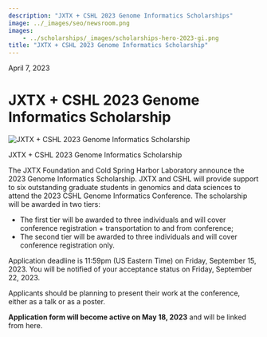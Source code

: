 ```yaml
---
description: "JXTX + CSHL 2023 Genome Informatics Scholarships"
image: ../_images/seo/newsroom.png
images:
    - ../scholarships/_images/scholarships-hero-2023-gi.png
title: "JXTX + CSHL 2023 Genome Informatics Scholarship"
---
```


<Date>April 7, 2023</Date>

# JXTX + CSHL 2023 Genome Informatics Scholarship

<Image alt="JXTX + CSHL 2023 Genome Informatics Scholarship" image={props.images[0]}></Image>

<figcaption>JXTX + CSHL 2023 Genome Informatics Scholarship</figcaption>

The JXTX Foundation and Cold Spring Harbor Laboratory announce the 2023 Genome Informatics Scholarship. JXTX and CSHL will provide support to six outstanding graduate students in genomics and data sciences to attend the 2023 CSHL Genome Informatics Conference. The scholarship will be awarded in two tiers:

-   The first tier will be awarded to three individuals and will cover conference registration + transportation to and from conference;
-   The second tier will be awarded to three individuals and will cover conference registration only.

Application deadline is 11:59pm (US Eastern Time) on Friday, September 15, 2023. You will be notified of your acceptance status on Friday, September 22, 2023.

Applicants should be planning to present their work at the conference, either as a talk or as a poster.

**Application form will become active on May 18, 2023** and will be linked from here.
